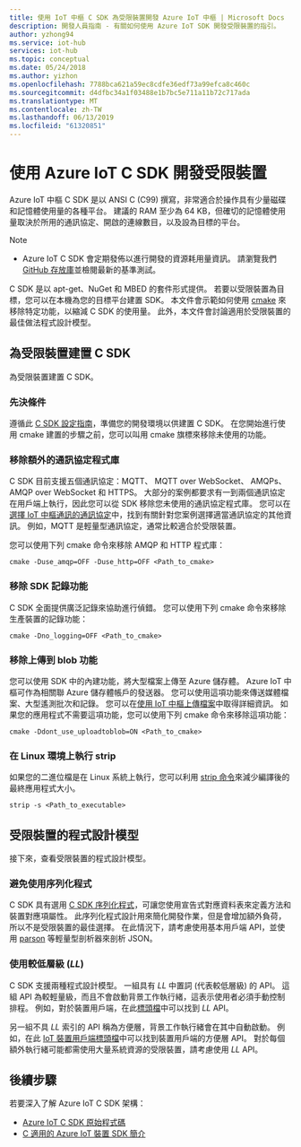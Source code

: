 ```yaml
---
title: 使用 IoT 中樞 C SDK 為受限裝置開發 Azure IoT 中樞 | Microsoft Docs
description: 開發人員指南 - 有關如何使用 Azure IoT SDK 開發受限裝置的指引。
author: yzhong94
ms.service: iot-hub
services: iot-hub
ms.topic: conceptual
ms.date: 05/24/2018
ms.author: yizhon
ms.openlocfilehash: 7788bca621a59ec8cdfe36edf73a99efca8c460c
ms.sourcegitcommit: d4dfbc34a1f03488e1b7bc5e711a11b72c717ada
ms.translationtype: MT
ms.contentlocale: zh-TW
ms.lasthandoff: 06/13/2019
ms.locfileid: "61320851"
---
```

# <a name="develop-for-constrained-devices-using-azure-iot-c-sdk"></a>使用 Azure IoT C SDK 開發受限裝置

Azure IoT 中樞 C SDK 是以 ANSI C (C99) 撰寫，非常適合於操作具有少量磁碟和記憶體使用量的各種平台。 建議的 RAM 至少為 64 KB，但確切的記憶體使用量取決於所用的通訊協定、開啟的連線數目，以及設為目標的平台。
> [!NOTE]
> * Azure IoT C SDK 會定期發佈以進行開發的資源耗用量資訊。  請瀏覽我們[GitHub 存放庫](https://github.com/Azure/azure-iot-sdk-c/blob/master/doc/c_sdk_resource_information.md)並檢閱最新的基準測試。
>

C SDK 是以 apt-get、NuGet 和 MBED 的套件形式提供。 若要以受限裝置為目標，您可以在本機為您的目標平台建置 SDK。 本文件會示範如何使用 [cmake](https://cmake.org/) 來移除特定功能，以縮減 C SDK 的使用量。 此外，本文件會討論適用於受限裝置的最佳做法程式設計模型。

## <a name="building-the-c-sdk-for-constrained-devices"></a>為受限裝置建置 C SDK

為受限裝置建置 C SDK。

### <a name="prerequisites"></a>先決條件

遵循此 [C SDK 設定指南](https://github.com/Azure/azure-iot-sdk-c/blob/master/doc/devbox_setup.md)，準備您的開發環境以供建置 C SDK。 在您開始進行使用 cmake 建置的步驟之前，您可以叫用 cmake 旗標來移除未使用的功能。

### <a name="remove-additional-protocol-libraries"></a>移除額外的通訊協定程式庫

C SDK 目前支援五個通訊協定：MQTT、 MQTT over WebSocket、 AMQPs、 AMQP over WebSocket 和 HTTPS。 大部分的案例都要求有一到兩個通訊協定在用戶端上執行，因此您可以從 SDK 移除您未使用的通訊協定程式庫。 您可以在[選擇 IoT 中樞通訊的通訊協定](iot-hub-devguide-protocols.md)中，找到有關針對您案例選擇適當通訊協定的其他資訊。 例如，MQTT 是輕量型通訊協定，通常比較適合於受限裝置。

您可以使用下列 cmake 命令來移除 AMQP 和 HTTP 程式庫：

```
cmake -Duse_amqp=OFF -Duse_http=OFF <Path_to_cmake>
```

### <a name="remove-sdk-logging-capability"></a>移除 SDK 記錄功能

C SDK 全面提供廣泛記錄來協助進行偵錯。 您可以使用下列 cmake 命令來移除生產裝置的記錄功能：

```
cmake -Dno_logging=OFF <Path_to_cmake>
```

### <a name="remove-upload-to-blob-capability"></a>移除上傳到 blob 功能

您可以使用 SDK 中的內建功能，將大型檔案上傳至 Azure 儲存體。 Azure IoT 中樞可作為相關聯 Azure 儲存體帳戶的發送器。 您可以使用這項功能來傳送媒體檔案、大型遙測批次和記錄。 您可以在[使用 IoT 中樞上傳檔案](iot-hub-devguide-file-upload.md)中取得詳細資訊。 如果您的應用程式不需要這項功能，您可以使用下列 cmake 命令來移除這項功能：

```
cmake -Ddont_use_uploadtoblob=ON <Path_to_cmake>
```

### <a name="running-strip-on-linux-environment"></a>在 Linux 環境上執行 strip

如果您的二進位檔是在 Linux 系統上執行，您可以利用 [strip 命令](https://en.wikipedia.org/wiki/Strip_(Unix))來減少編譯後的最終應用程式大小。

```
strip -s <Path_to_executable>
```

## <a name="programming-models-for-constrained-devices"></a>受限裝置的程式設計模型

接下來，查看受限裝置的程式設計模型。

### <a name="avoid-using-the-serializer"></a>避免使用序列化程式

C SDK 具有選用 [C SDK 序列化程式](https://github.com/Azure/azure-iot-sdk-c/tree/master/serializer)，可讓您使用宣告式對應資料表來定義方法和裝置對應項屬性。 此序列化程式設計用來簡化開發作業，但是會增加額外負荷，所以不是受限裝置的最佳選擇。 在此情況下，請考慮使用基本用戶端 API，並使用 [parson](https://github.com/kgabis/parson) 等輕量型剖析器來剖析 JSON。

### <a name="use-the-lower-layer-ll"></a>使用較低層級 (_LL_)

C SDK 支援兩種程式設計模型。 一組具有 _LL_ 中置詞 (代表較低層級) 的 API。 這組 API 為較輕量級，而且不會啟動背景工作執行緒，這表示使用者必須手動控制排程。 例如，對於裝置用戶端，在此[標頭檔](https://github.com/Azure/azure-iot-sdk-c/blob/master/iothub_client/inc/iothub_device_client_ll.h)中可以找到 _LL_ API。 

另一組不具 _LL_ 索引的 API 稱為方便層，背景工作執行緒會在其中自動啟動。 例如，在此 [IoT 裝置用戶端標頭檔](https://github.com/Azure/azure-iot-sdk-c/blob/master/iothub_client/inc/iothub_device_client.h)中可以找到裝置用戶端的方便層 API。 對於每個額外執行緒可能都需使用大量系統資源的受限裝置，請考慮使用 _LL_ API。

## <a name="next-steps"></a>後續步驟

若要深入了解 Azure IoT C SDK 架構：
-   [Azure IoT C SDK 原始程式碼](https://github.com/Azure/azure-iot-sdk-c/)
-   [C 適用的 Azure IoT 裝置 SDK 簡介](iot-hub-device-sdk-c-intro.md)
